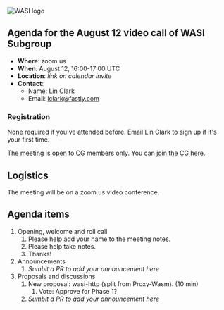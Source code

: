 ![WASI logo](https://raw.githubusercontent.com/WebAssembly/WASI/main/WASI.png)

## Agenda for the August 12 video call of WASI Subgroup

- **Where**: zoom.us
- **When**: August 12, 16:00-17:00 UTC
- **Location**: *link on calendar invite*
- **Contact**:
    - Name: Lin Clark
    - Email: lclark@fastly.com

### Registration

None required if you've attended before. Email Lin Clark to sign up if it's your first time. 

The meeting is open to CG members only. You can [join the CG here](https://www.w3.org/community/webassembly/).

## Logistics

The meeting will be on a zoom.us video conference.

## Agenda items

1. Opening, welcome and roll call
    1. Please help add your name to the meeting notes.
    1. Please help take notes.
    1. Thanks!
1. Announcements
    1. _Sumbit a PR to add your announcement here_
1. Proposals and discussions
    1. New proposal: wasi-http (split from Proxy-Wasm). (10 min)
        1. Vote: Approve for Phase 1?
    1. _Sumbit a PR to add your announcement here_
